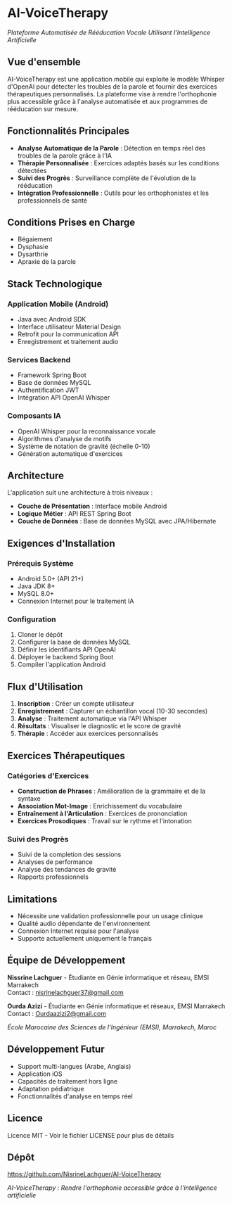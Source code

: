 # AI-VoiceTherapy
*Plateforme Automatisée de Rééducation Vocale Utilisant l'Intelligence Artificielle*

## Vue d'ensemble
AI-VoiceTherapy est une application mobile qui exploite le modèle Whisper d'OpenAI pour détecter les troubles de la parole et fournir des exercices thérapeutiques personnalisés. La plateforme vise à rendre l'orthophonie plus accessible grâce à l'analyse automatisée et aux programmes de rééducation sur mesure.

## Fonctionnalités Principales
* **Analyse Automatique de la Parole** : Détection en temps réel des troubles de la parole grâce à l'IA
* **Thérapie Personnalisée** : Exercices adaptés basés sur les conditions détectées
* **Suivi des Progrès** : Surveillance complète de l'évolution de la rééducation
* **Intégration Professionnelle** : Outils pour les orthophonistes et les professionnels de santé

## Conditions Prises en Charge
* Bégaiement
* Dysphasie
* Dysarthrie
* Apraxie de la parole

## Stack Technologique

### Application Mobile (Android)
* Java avec Android SDK
* Interface utilisateur Material Design
* Retrofit pour la communication API
* Enregistrement et traitement audio

### Services Backend
* Framework Spring Boot
* Base de données MySQL
* Authentification JWT
* Intégration API OpenAI Whisper

### Composants IA
* OpenAI Whisper pour la reconnaissance vocale
* Algorithmes d'analyse de motifs
* Système de notation de gravité (échelle 0-10)
* Génération automatique d'exercices

## Architecture
L'application suit une architecture à trois niveaux :
* **Couche de Présentation** : Interface mobile Android
* **Logique Métier** : API REST Spring Boot
* **Couche de Données** : Base de données MySQL avec JPA/Hibernate

## Exigences d'Installation

### Prérequis Système
* Android 5.0+ (API 21+)
* Java JDK 8+
* MySQL 8.0+
* Connexion Internet pour le traitement IA

### Configuration
1. Cloner le dépôt
2. Configurer la base de données MySQL
3. Définir les identifiants API OpenAI
4. Déployer le backend Spring Boot
5. Compiler l'application Android

## Flux d'Utilisation
1. **Inscription** : Créer un compte utilisateur
2. **Enregistrement** : Capturer un échantillon vocal (10-30 secondes)
3. **Analyse** : Traitement automatique via l'API Whisper
4. **Résultats** : Visualiser le diagnostic et le score de gravité
5. **Thérapie** : Accéder aux exercices personnalisés

## Exercices Thérapeutiques

### Catégories d'Exercices
* **Construction de Phrases** : Amélioration de la grammaire et de la syntaxe
* **Association Mot-Image** : Enrichissement du vocabulaire
* **Entraînement à l'Articulation** : Exercices de prononciation
* **Exercices Prosodiques** : Travail sur le rythme et l'intonation

### Suivi des Progrès
* Suivi de la completion des sessions
* Analyses de performance
* Analyse des tendances de gravité
* Rapports professionnels

## Limitations
* Nécessite une validation professionnelle pour un usage clinique
* Qualité audio dépendante de l'environnement
* Connexion Internet requise pour l'analyse
* Supporte actuellement uniquement le français

## Équipe de Développement
**Nissrine Lachguer** - Étudiante en Génie informatique et réseau, EMSI Marrakech  
Contact : nisrinelachguer37@gmail.com

**Ourda Azizi** - Étudiante en Génie informatique et réseaux, EMSI Marrakech  
Contact : Ourdaazizi2@gmail.com

*École Marocaine des Sciences de l'Ingénieur (EMSI), Marrakech, Maroc*

## Développement Futur
* Support multi-langues (Arabe, Anglais)
* Application iOS
* Capacités de traitement hors ligne
* Adaptation pédiatrique
* Fonctionnalités d'analyse en temps réel

## Licence
Licence MIT - Voir le fichier LICENSE pour plus de détails

## Dépôt
https://github.com/NisrineLachguer/AI-VoiceTherapy

*AI-VoiceTherapy : Rendre l'orthophonie accessible grâce à l'intelligence artificielle*
